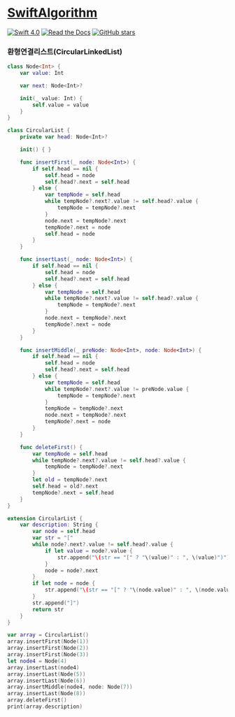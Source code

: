 # [SwiftAlgorithm](https://github.com/pikachu987/SwiftAlgorithm "SwiftAlgorithm")

[![Swift 4.0](https://img.shields.io/badge/Swift-4.0-orange.svg?style=flat)](https://developer.apple.com/swift/)
[![Read the Docs](https://img.shields.io/readthedocs/pip.svg)](https://github.com/pikachu987/SwiftAlgorithm)
[![GitHub stars](https://img.shields.io/github/stars/badges/shields.svg?style=social&label=Stars)](https://github.com/pikachu987/SwiftAlgorithm/stargazers)

### 환형연결리스트(CircularLinkedList)

```swift
class Node<Int> {
    var value: Int

    var next: Node<Int>?

    init(_ value: Int) {
        self.value = value
    }
}

class CircularList {
    private var head: Node<Int>?

    init() { }

    func insertFirst(_ node: Node<Int>) {
        if self.head == nil {
            self.head = node
            self.head?.next = self.head
        } else {
            var tempNode = self.head
            while tempNode?.next?.value != self.head?.value {
                tempNode = tempNode?.next
            }
            node.next = tempNode?.next
            tempNode?.next = node
            self.head = node
        }
    }

    func insertLast(_ node: Node<Int>) {
        if self.head == nil {
            self.head = node
            self.head?.next = self.head
        } else {
            var tempNode = self.head
            while tempNode?.next?.value != self.head?.value {
                tempNode = tempNode?.next
            }
            node.next = tempNode?.next
            tempNode?.next = node
        }
    }

    func insertMiddle(_ preNode: Node<Int>, node: Node<Int>) {
        if self.head == nil {
            self.head = node
            self.head?.next = self.head
        } else {
            var tempNode = self.head
            while tempNode?.next?.value != preNode.value {
                tempNode = tempNode?.next
            }
            tempNode = tempNode?.next
            node.next = tempNode?.next
            tempNode?.next = node
        }
    }

    func deleteFirst() {
        var tempNode = self.head
        while tempNode?.next?.value != self.head?.value {
            tempNode = tempNode?.next
        }
        let old = tempNode?.next
        self.head = old?.next
        tempNode?.next = self.head
    }
}

extension CircularList {
    var description: String {
        var node = self.head
        var str = "["
        while node?.next?.value != self.head?.value {
            if let value = node?.value {
                str.append("\(str == "[" ? "\(value)" : ", \(value)")")
            }
            node = node?.next
        }
        if let node = node {
            str.append("\(str == "[" ? "\(node.value)" : ", \(node.value)")")
        }
        str.append("]")
        return str
    }
}

var array = CircularList()
array.insertFirst(Node(1))
array.insertFirst(Node(2))
array.insertFirst(Node(3))
let node4 = Node(4)
array.insertLast(node4)
array.insertLast(Node(5))
array.insertLast(Node(6))
array.insertMiddle(node4, node: Node(7))
array.insertLast(Node(8))
array.deleteFirst()
print(array.description)

```
